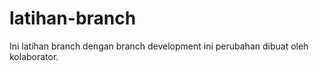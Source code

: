 # latihan-branch
Ini latihan branch dengan branch development
ini perubahan dibuat oleh kolaborator.
